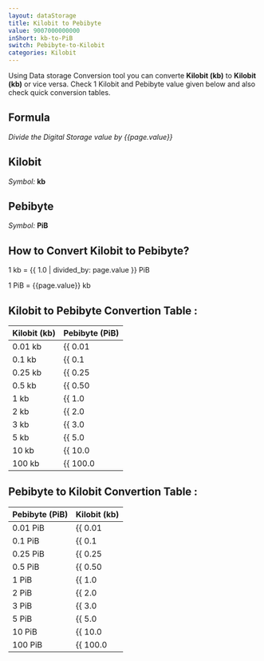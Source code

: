 ```yaml
---
layout: dataStorage
title: Kilobit to Pebibyte
value: 9007000000000
inShort: kb-to-PiB
switch: Pebibyte-to-Kilobit
categories: Kilobit
---
```


Using Data storage Conversion tool you can converte **Kilobit (kb)** to **Kilobit (kb)** or vice versa. Check 1 Kilobit and Pebibyte value given below and also check quick conversion tables.

## Formula
*Divide the Digital Storage value by {{page.value}}*

## Kilobit
*Symbol:* **kb**

## Pebibyte
*Symbol:* **PiB**

## How to Convert Kilobit to Pebibyte?

1 kb = {{ 1.0 | divided_by: page.value }} PiB

1 PiB = {{page.value}} kb


## Kilobit to Pebibyte Convertion Table :

| Kilobit (kb) | Pebibyte (PiB) |
| ---- | ---- |
| 0.01 kb | {{ 0.01 | divided_by: page.value | round: 12 }} PiB |
| 0.1 kb | {{ 0.1 | divided_by: page.value | round: 12 }} PiB |
| 0.25 kb | {{ 0.25 | divided_by: page.value | round: 12 }} PiB |
| 0.5 kb | {{ 0.50 | divided_by: page.value | round: 12 }} PiB |
| 1 kb | {{ 1.0 | divided_by: page.value | round: 12 }} PiB |
| 2 kb | {{ 2.0 | divided_by: page.value | round: 12 }} PiB |
| 3 kb | {{ 3.0 | divided_by: page.value | round: 12 }} PiB |
| 5 kb | {{ 5.0 | divided_by: page.value | round: 12 }} PiB |
| 10 kb | {{ 10.0 | divided_by: page.value | round: 12 }} PiB |
| 100 kb | {{ 100.0 | divided_by: page.value | round: 12 }} PiB |

## Pebibyte to Kilobit Convertion Table :

| Pebibyte (PiB) | Kilobit (kb) |
| ---- | ---- |
| 0.01 PiB | {{ 0.01 | times: page.value | round: 12 }} kb |
| 0.1 PiB | {{ 0.1 | times: page.value | round: 12 }} kb |
| 0.25 PiB | {{ 0.25 | times: page.value | round: 12 }} kb |
| 0.5 PiB | {{ 0.50 | times: page.value | round: 12 }} kb |
| 1 PiB | {{ 1.0 | times: page.value | round: 12 }} kb |
| 2 PiB | {{ 2.0 | times: page.value | round: 12 }} kb |
| 3 PiB | {{ 3.0 | times: page.value | round: 12 }} kb |
| 5 PiB | {{ 5.0 | times: page.value | round: 12 }} kb |
| 10 PiB | {{ 10.0 | times: page.value | round: 12 }} kb |
| 100 PiB | {{ 100.0 | times: page.value | round: 12 }} kb |


<script>
document.getElementById('selectInput')[2].selected = true
document.getElementById('selectOutput')[21].selected = true
</script>
